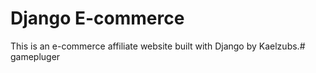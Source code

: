 # Django E-commerce
This is an e-commerce affiliate website built with Django by Kaelzubs.#   g a m e p l u g e r  
 